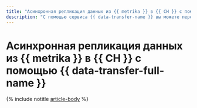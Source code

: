 ```yaml
---
title: "Асинхронная репликация данных из {{ metrika }} в {{ CH }} с помощью {{ data-transfer-full-name }}"
description: "С помощью сервиса {{ data-transfer-name }} вы можете перенести данные из счетчика {{ metrika }} в кластер {{ CH }}."
---
```


# Асинхронная репликация данных из {{ metrika }} в {{ CH }} с помощью {{ data-transfer-full-name }}

{% include notitle [article-body](../../_tutorials/metrika-to-clickhouse.md) %}
